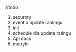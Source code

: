 //todo

1. securoty
2. event o update rankngu
3. init
4. schedule dla update ratingu
5. Api docs
6. metryki